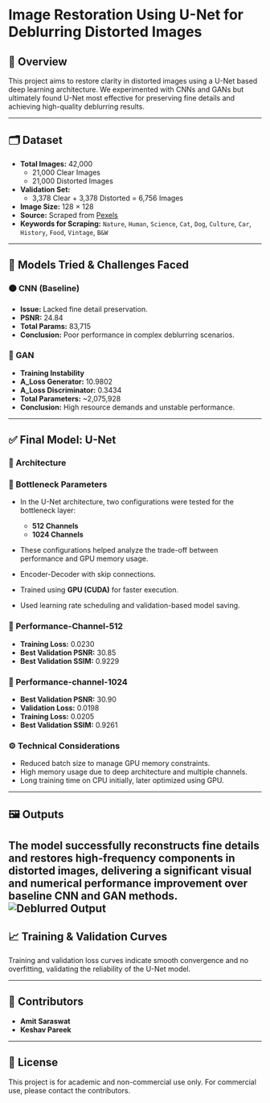# Image Restoration Using U-Net for Deblurring Distorted Images

## 📌 Overview
This project aims to restore clarity in distorted images using a U-Net based deep learning architecture. We experimented with CNNs and GANs but ultimately found U-Net most effective for preserving fine details and achieving high-quality deblurring results.

---

## 🗂️ Dataset

- **Total Images:** 42,000  
  - 21,000 Clear Images  
  - 21,000 Distorted Images  
- **Validation Set:**  
  - 3,378 Clear + 3,378 Distorted = 6,756 Images
- **Image Size:** 128 × 128
- **Source:** Scraped from [Pexels](https://www.pexels.com)
- **Keywords for Scraping:** `Nature`, `Human`, `Science`, `Cat`, `Dog`, `Culture`, `Car`, `History`, `Food`, `Vintage`, `B&W`

---

## 🧠 Models Tried & Challenges Faced

### 🟠 CNN (Baseline)
- **Issue:** Lacked fine detail preservation.
- **PSNR:** 24.84
- **Total Params:** 83,715
- **Conclusion:** Poor performance in complex deblurring scenarios.

### 🔵 GAN
- **Training Instability**
- **A_Loss Generator:** 10.9802
- **A_Loss Discriminator:** 0.3434
- **Total Parameters:** ~2,075,928
- **Conclusion:** High resource demands and unstable performance.

---

## ✅ Final Model: U-Net

### 📐 Architecture
### 🔧 Bottleneck Parameters
- In the U-Net architecture, two configurations were tested for the bottleneck layer:
  - **512 Channels**
  - **1024 Channels**
- These configurations helped analyze the trade-off between performance and GPU memory usage.

- Encoder-Decoder with skip connections.
- Trained using **GPU (CUDA)** for faster execution.
- Used learning rate scheduling and validation-based model saving.
  
### 🧪 Performance-Channel-512
- **Training Loss:** 0.0230
- **Best Validation PSNR:** 30.85
- **Best Validation SSIM:** 0.9229

### 🧪 Performance-channel-1024
- **Best Validation PSNR:** 30.90
- **Validation Loss:** 0.0198
- **Training Loss:** 0.0205
- **Best Validation SSIM:** 0.9261

### ⚙️ Technical Considerations
- Reduced batch size to manage GPU memory constraints.
- High memory usage due to deep architecture and multiple channels.
- Long training time on CPU initially, later optimized using GPU.

---

## 🖼️ Outputs
The model successfully reconstructs fine details and restores high-frequency components in distorted images, delivering a significant visual and numerical performance improvement over baseline CNN and GAN methods.
![Deblurred Output](images/512-1.png)
---

## 📈 Training & Validation Curves
Training and validation loss curves indicate smooth convergence and no overfitting, validating the reliability of the U-Net model.

---

## 👥 Contributors
- **Amit Saraswat**
- **Keshav Pareek**

---

## 📃 License
This project is for academic and non-commercial use only. For commercial use, please contact the contributors.
